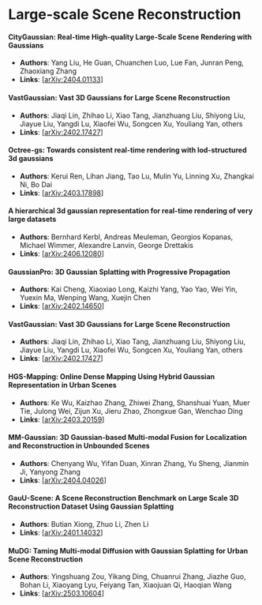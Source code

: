 # Large-scale Scene Reconstruction

#### CityGaussian: Real-time High-quality Large-Scale Scene Rendering with Gaussians
- **Authors**: Yang Liu, He Guan, Chuanchen Luo, Lue Fan, Junran Peng, Zhaoxiang Zhang
- **Links**: [[arXiv:2404.01133](https://arxiv.org/abs/2404.01133)]

#### VastGaussian: Vast 3D Gaussians for Large Scene Reconstruction
- **Authors**: Jiaqi Lin, Zhihao Li, Xiao Tang, Jianzhuang Liu, Shiyong Liu, Jiayue Liu, Yangdi Lu, Xiaofei Wu, Songcen Xu, Youliang Yan, others
- **Links**: [[arXiv:2402.17427](https://arxiv.org/abs/2402.17427)]

#### Octree-gs: Towards consistent real-time rendering with lod-structured 3d gaussians
- **Authors**: Kerui Ren, Lihan Jiang, Tao Lu, Mulin Yu, Linning Xu, Zhangkai Ni, Bo Dai
- **Links**: [[arXiv:2403.17898](https://arxiv.org/abs/2403.17898)]

#### A hierarchical 3d gaussian representation for real-time rendering of very large datasets
- **Authors**: Bernhard Kerbl, Andreas Meuleman, Georgios Kopanas, Michael Wimmer, Alexandre Lanvin, George Drettakis
- **Links**: [[arXiv:2406.12080](https://arxiv.org/abs/2406.12080)]

#### GaussianPro: 3D Gaussian Splatting with Progressive Propagation
- **Authors**: Kai Cheng, Xiaoxiao Long, Kaizhi Yang, Yao Yao, Wei Yin, Yuexin Ma, Wenping Wang, Xuejin Chen
- **Links**: [[arXiv:2402.14650](https://arxiv.org/abs/2402.14650)]

#### VastGaussian: Vast 3D Gaussians for Large Scene Reconstruction
- **Authors**: Jiaqi Lin, Zhihao Li, Xiao Tang, Jianzhuang Liu, Shiyong Liu, Jiayue Liu, Yangdi Lu, Xiaofei Wu, Songcen Xu, Youliang Yan, others
- **Links**: [[arXiv:2402.17427](https://arxiv.org/abs/2402.17427)]

#### HGS-Mapping: Online Dense Mapping Using Hybrid Gaussian Representation in Urban Scenes
- **Authors**: Ke Wu, Kaizhao Zhang, Zhiwei Zhang, Shanshuai Yuan, Muer Tie, Julong Wei, Zijun Xu, Jieru Zhao, Zhongxue Gan, Wenchao Ding
- **Links**: [[arXiv:2403.20159](https://arxiv.org/abs/2403.20159)]

#### MM-Gaussian: 3D Gaussian-based Multi-modal Fusion for Localization and Reconstruction in Unbounded Scenes
- **Authors**: Chenyang Wu, Yifan Duan, Xinran Zhang, Yu Sheng, Jianmin Ji, Yanyong Zhang
- **Links**: [[arXiv:2404.04026](https://arxiv.org/abs/2404.04026)]

#### GauU-Scene: A Scene Reconstruction Benchmark on Large Scale 3D Reconstruction Dataset Using Gaussian Splatting
- **Authors**: Butian Xiong, Zhuo Li, Zhen Li
- **Links**: [[arXiv:2401.14032](https://arxiv.org/abs/2401.14032)]

#### MuDG: Taming Multi-modal Diffusion with Gaussian Splatting for Urban Scene Reconstruction
- **Authors**: Yingshuang Zou, Yikang Ding, Chuanrui Zhang, Jiazhe Guo, Bohan Li, Xiaoyang Lyu, Feiyang Tan, Xiaojuan Qi, Haoqian Wang
- **Links**: [[arXiv:2503.10604](https://arxiv.org/abs/2503.10604)]







